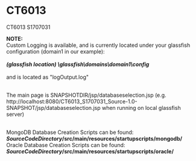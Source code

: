 # CT6013
CT6013 S1707031

<b>NOTE:</b><br>
Custom Logging is available, and is currently located under your glassfish configuration (domain1 in our example): <br><br>
<i><b>(glassfish location) \glassfish\domains\domain1\config </b></i><br><br>
and is located as "logOutput.log" <br><br>

The main page is SNAPSHOTDIR/jsp/databaseselection.jsp (e.g. http://localhost:8080/CT6013_S1707031_Source-1.0-SNAPSHOT/jsp/databaseselection.jsp when running on local glassfish server) <br><br>

MongoDB Database Creation Scripts can be found: <b>*SourceCodeDirectory*/src/main/resources/startupscripts/mongodb/</b> <br/>
Oracle Database Creation Scripts can be found: <b>*SourceCodeDirectory*/src/main/resources/startupscripts/oracle/</b>
